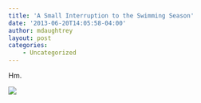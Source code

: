 ```yaml
---
title: 'A Small Interruption to the Swimming Season'
date: '2013-06-20T14:05:58-04:00'
author: mdaughtrey
layout: post
categories:
    - Uncategorized
---
```


Hm.

![](/assets/uploads/2013/06/20130620-140549.jpg)
